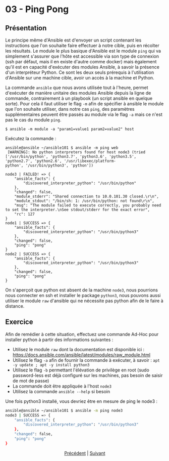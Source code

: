 # 03 - Ping Pong

## Présentation

Le principe même d'Ansible est d'envoyer un script contenant les instructions que l'on souhaite faire effectuer à notre cible, puis en récolter les résultats. Le module le plus basique d'Ansible est le module `ping` qui va simplement s'assurer que l'hôte est accessible via son type de connexion (ssh par défaut, mais il en existe d'autre comme docker) mais également qu'il est en capacité d'exécuter des modules Ansible, à savoir la présence d'un interpréteur Python. Ce sont les deux seuls prérequis à l'utilisation d'Ansible sur une machine cible, avoir un accès à la machine et Python.

La commande `ansible` que nous avons utilisée tout à l'heure, permet d'exécuter de manière unitaire des modules Ansible depuis la ligne de commande, contrairement à un playbook (un script ansible en quelque sorte). Pour cela il faut utiliser le flag `-m` afin de spécifier à ansible le module que l'on souhaite utiliser, dans notre cas `ping`, des paramètres supplémentaires peuvent être passés au module via le flag `-a` mais ce n'est pas le cas du module `ping`.

```console
$ ansible -m module -a "param1=value1 param2=value2" host
```

Exécutez la commande :

```console
ansible@ansible ~/ansible101 $ ansible -m ping web
 [WARNING]: No python interpreters found for host node3 (tried ['/usr/bin/python', 'python3.7', 'python3.6', 'python3.5', 'python2.7', 'python2.6', '/usr/libexec/platform-
python', '/usr/bin/python3', 'python'])

node3 | FAILED! => {
    "ansible_facts": {
        "discovered_interpreter_python": "/usr/bin/python"
    },
    "changed": false,
    "module_stderr": "Shared connection to 10.0.101.30 closed.\r\n",
    "module_stdout": "/bin/sh: 1: /usr/bin/python: not found\r\n",
    "msg": "The module failed to execute correctly, you probably need to set the interpreter.\nSee stdout/stderr for the exact error",
    "rc": 127
}
node1 | SUCCESS => {
    "ansible_facts": {
        "discovered_interpreter_python": "/usr/bin/python3"
    },
    "changed": false,
    "ping": "pong"
}
node2 | SUCCESS => {
    "ansible_facts": {
        "discovered_interpreter_python": "/usr/bin/python3"
    },
    "changed": false,
    "ping": "pong"
}
```

On s'aperçoit que python est absent de la machine `node3`, nous pourrions nous connecter en ssh et installer le package `python3`, nous pouvons aussi utiliser le module `raw` d'ansible qui ne nécessite pas python afin de le faire à distance.

## Exercice

Afin de remédier à cette situation, effectuez une commande Ad-Hoc pour installer python à partir des informations suivantes :
  * Utilisez le module `raw` dont la documentation est disponible ici : https://docs.ansible.com/ansible/latest/modules/raw_module.html
  * Utilisez le flag `-a` afin de fournir la commande à exécuter, à savoir : `apt -y update ; apt -y install python3`
  * Utilisez le flag `-b` permettant l'élévation de privilège en root (sudo password-less est déjà configuré sur les machines, pas besoin de saisir de mot de passe)
  * La commande doit être appliquée à l'host `node3`
  * Utilisez la commande `ansible --help` si besoin

Une fois python3 installé, vous devriez être en mesure de ping le node3 :
```bash
ansible@ansible ~/ansible101 $ ansible -m ping node3
node3 | SUCCESS => {
    "ansible_facts": {
        "discovered_interpreter_python": "/usr/bin/python3"
    },
    "changed": false,
    "ping": "pong"
}
```
<div align=center >
  <a href="./02-Configuration.md">Précédent</a> |
  <a href="./04-Become.md">Suivant</a>
</div>
